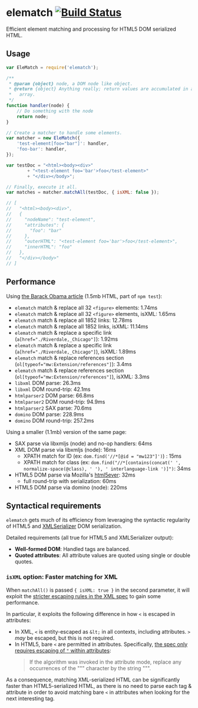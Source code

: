 # elematch [![Build Status](https://travis-ci.org/wikimedia/elematch.svg?branch=master)](https://travis-ci.org/wikimedia/elematch)

Efficient element matching and processing for HTML5 DOM serialized HTML.

## Usage

```javascript
var EleMatch = require('elematch');

/**
 * @param {object} node, a DOM node like object.
 * @return {object} Anything really; return values are accumulated in an
 *   array.
 */
function handler(node) {
    // Do something with the node
    return node;
}

// Create a matcher to handle some elements.
var matcher = new EleMatch({
    'test-element[foo="bar"]': handler,
    'foo-bar': handler,
});

var testDoc = "<html><body><div>"
        + "<test-element foo='bar'>foo</test-element>"
        + "</div></body>";

// Finally, execute it all.
var matches = matcher.matchAll(testDoc, { isXML: false });

// [
//   "<html><body><div>",
//   {
//     "nodeName": "test-element",
//     "attributes": {
//       "foo": "bar"
//     },
//     "outerHTML": "<test-element foo='bar'>foo</test-element>",
//     "innerHTML": "foo"
//   },
//   "</div></body>"
// ]
```

## Performance

Using [the Barack Obama
article](https://en.wikipedia.org/api/rest_v1/page/html/Barack_Obama) (1.5mb HTML, part of `npm test`):
- `elematch` match & replace all 32 `<figure>` elements: 1.74ms
- `elematch` match & replace all 32 `<figure>` elements, isXML: 1.65ms
- `elematch` match & replace all 1852 links: 12.78ms
- `elematch` match & replace all 1852 links, isXML: 11.14ms
- `elematch` match & replace a specific link (`a[href="./Riverdale,_Chicago"]`): 1.92ms
- `elematch` match & replace a specific link (`a[href="./Riverdale,_Chicago"]`), isXML: 1.89ms
- `elematch` match & replace references section (`ol[typeof="mw:Extension/references"]`): 3.4ms
- `elematch` match & replace references section (`ol[typeof="mw:Extension/references"]`), isXML: 3.3ms
- `libxml` DOM parse: 26.3ms
- `libxml` DOM round-trip: 42.1ms
- `htmlparser2` DOM parse: 66.8ms
- `htmlparser2` DOM round-trip: 94.9ms
- `htmlparser2` SAX parse: 70.6ms
- `domino` DOM parse: 228.9ms
- `domino` DOM round-trip: 257.2ms

Using a smaller (1.1mb) version of the same page:
- SAX parse via libxmljs (node) and no-op handlers: 64ms
- XML DOM parse via libxmljs (node): 16ms
  - XPATH match for ID (ex: `dom.find('//*[@id = "mw123"]')`) : 15ms
  - XPATH match for class (ex: `dom.find("//*[contains(concat(' ', normalize-space(@class), ' '), ' interlanguage-link ')]")`: 34ms
- HTML5 DOM parse via Mozilla's [html5ever](https://github.com/servo/html5ever): 32ms
  - full round-trip with serialization: 60ms
- HTML5 DOM parse via domino (node): 220ms

## Syntactical requirements

`elematch` gets much of its efficiency from leveraging the syntactic
regularity of HTML5 and
[XMLSerializer](https://developer.mozilla.org/en-US/docs/XMLSerializer)
DOM serialization.

Detailed requirements (all true for HTML5 and XMLSerializer output):

- **Well-formed DOM**: Handled tags are balanced.
- **Quoted attributes**: All attribute values are quoted using single or
    double quotes.

### `isXML` option: Faster matching for XML

When `matchAll()` is passed `{ isXML: true }` in the second parameter, it will
exploit the [stricter escaping rules in the XML
spec](https://www.w3.org/TR/xml/#syntax) to gain some performance.

In particular, it exploits the following difference in how `<` is escaped in
attributes:

- In XML, `<` is entity-escaped as `&lt;` in all contexts, including
    attributes. `>` *may* be escaped, but this is not required.
- In HTML5, bare `<` are permitted in attributes. Specifically, [the spec only
    requires escaping of `"` within
    attributes](https://html.spec.whatwg.org/multipage/syntax.html#escapingString):
    > If the algorithm was invoked in the attribute mode, replace any
    > occurrences of the """ character by the string "&quot;".

As a consequence, matching XML-serialized HTML can be significantly faster
than HTML5-serialized HTML, as there is no need to parse each tag & attribute
in order to avoid matching bare `<` in attributes when looking for the next
interesting tag.

